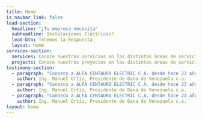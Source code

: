 ```yaml
---
title: Home
is_navbar_link: false
lead-section:
  headline: "¿Tu empresa necesita"
  subheadline: Instalaciones Eléctricas?
  lead-btn: Tenemos la Respuesta
  layout: home
services-section:
  services: Conoce nuestros servicios en las distintas áreas de servicios en las que somos especialistas
  projects: Conoce nuestros proyectos en las distintas áreas de servicios en las que somos especialistas
testimony-section:
  - paragraph: "Conozco a ALFA CENTAURO ELECTRIC C.A. desde hace 23 años, cuando comenzaba sus operaciones acá en Venezuela, en aquel entonces realizaban trabajos para corregir el bajo factor de potencia y ahorrar energía. Desde entonces han realizado una variedad de trabajos en las diferentes  del grupo Dana. Destacan las instalaciones eléctricas de nuestro data center y la protección integral contra los rayos de nuestra planta ejes y cardanes donde instalaron 06 pararrayos de aplicaciones tecnologicas. Los recomiendo totalmente."
    author: Ing. Manuel Ortiz, Presidente de Dana de Venezuela c.a.  
  - paragraph: "Conozco a ALFA CENTAURO ELECTRIC C.A. desde hace 23 años, cuando comenzaba sus operaciones acá en Venezuela, en aquel entonces realizaban trabajos para corregir el bajo factor de potencia y ahorrar energía. Desde entonces han realizado una variedad de trabajos en las diferentes  del grupo Dana. Destacan las instalaciones eléctricas de nuestro data center y la protección integral contra los rayos de nuestra planta ejes y cardanes donde instalaron 06 pararrayos de aplicaciones tecnologicas. Los recomiendo totalmente."
    author: Ing. Manuel Ortiz, Presidente de Dana de Venezuela c.a.
  - paragraph: "Conozco a ALFA CENTAURO ELECTRIC C.A. desde hace 23 años, cuando comenzaba sus operaciones acá en Venezuela, en aquel entonces realizaban trabajos para corregir el bajo factor de potencia y ahorrar energía. Desde entonces han realizado una variedad de trabajos en las diferentes  del grupo Dana. Destacan las instalaciones eléctricas de nuestro data center y la protección integral contra los rayos de nuestra planta ejes y cardanes donde instalaron 06 pararrayos de aplicaciones tecnologicas. Los recomiendo totalmente."
    author: Ing. Manuel Ortiz, Presidente de Dana de Venezuela c.a.
layout: home
---
```


